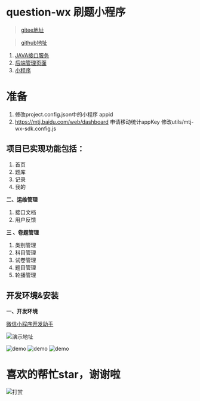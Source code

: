 # question-wx 刷题小程序
>  [gitee地址](https://gitee.com/zvc888/question-wx.git)

>  [github地址](https://github.com/zvc888/question-wx.git)

1. [JAVA接口服务](https://github.com/zvc888/question-admin.git)
2. [后端管理页面](https://github.com/zvc888/question-admin-console.git)
3. [小程序](https://github.com/zvc888/question-wx.git)

# 准备
1. 修改project.config.json中的小程序 appid
2. https://mtj.baidu.com/web/dashboard 申请移动统计appKey 修改utils/mtj-wx-sdk.config.js

## 项目已实现功能包括：


1. 首页
2. 题库
3. 记录
4. 我的

**二、运维管理**

1. 接口文档
2. 用户反馈

**三 、卷题管理**

1. 类别管理
2. 科目管理
3. 试卷管理
4. 题目管理
5. 轮播管理


## 开发环境&安装

**一、开发环境**

[微信小程序开发助手](https://developers.weixin.qq.com/miniprogram/dev/devtools/download.html)

![演示地址](https://images.gitee.com/uploads/images/2020/0224/154235_160225d6_87856.png)


![demo](https://s2.ax1x.com/2020/02/21/3uCzKU.png)
![demo](https://s2.ax1x.com/2020/02/21/3uPPa9.png)
![demo](https://s2.ax1x.com/2020/02/21/3uPA8x.png)


# 喜欢的帮忙star，谢谢啦

![打赏](https://images.gitee.com/uploads/images/2020/0224/154238_69516fad_87856.png)
